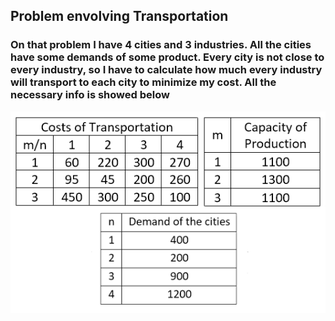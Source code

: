 ## Problem envolving Transportation
### On that problem I have 4 cities and 3 industries. All the cities have some demands of some product. Every city is not close to every industry, so I have to calculate how much every industry will transport to each city to minimize my cost. All the necessary info is showed below

![Problem](https://github.com/davirpp/Operational_Research/blob/main/Transportation_problem/Problem.png)
